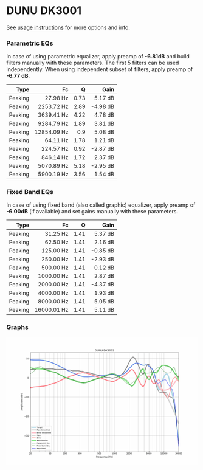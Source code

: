 # DUNU DK3001
See [usage instructions](https://github.com/jaakkopasanen/AutoEq#usage) for more options and info.

### Parametric EQs
In case of using parametric equalizer, apply preamp of **-6.81dB** and build filters manually
with these parameters. The first 5 filters can be used independently.
When using independent subset of filters, apply preamp of **-6.77 dB**.

| Type    | Fc          |    Q | Gain     |
|--------:|------------:|-----:|---------:|
| Peaking | 27.98 Hz    | 0.73 | 5.17 dB  |
| Peaking | 2253.72 Hz  | 2.89 | -4.98 dB |
| Peaking | 3639.41 Hz  | 4.22 | 4.78 dB  |
| Peaking | 9284.79 Hz  | 1.89 | 3.81 dB  |
| Peaking | 12854.09 Hz | 0.9  | 5.08 dB  |
| Peaking | 64.11 Hz    | 1.78 | 1.21 dB  |
| Peaking | 224.57 Hz   | 0.92 | -2.87 dB |
| Peaking | 846.14 Hz   | 1.72 | 2.37 dB  |
| Peaking | 5070.89 Hz  | 5.18 | -2.95 dB |
| Peaking | 5900.19 Hz  | 3.56 | 1.54 dB  |

### Fixed Band EQs
In case of using fixed band (also called graphic) equalizer, apply preamp of **-6.00dB**
(if available) and set gains manually with these parameters.

| Type    | Fc          |    Q | Gain     |
|--------:|------------:|-----:|---------:|
| Peaking | 31.25 Hz    | 1.41 | 5.37 dB  |
| Peaking | 62.50 Hz    | 1.41 | 2.16 dB  |
| Peaking | 125.00 Hz   | 1.41 | -0.85 dB |
| Peaking | 250.00 Hz   | 1.41 | -2.93 dB |
| Peaking | 500.00 Hz   | 1.41 | 0.12 dB  |
| Peaking | 1000.00 Hz  | 1.41 | 2.87 dB  |
| Peaking | 2000.00 Hz  | 1.41 | -4.37 dB |
| Peaking | 4000.00 Hz  | 1.41 | 1.93 dB  |
| Peaking | 8000.00 Hz  | 1.41 | 5.05 dB  |
| Peaking | 16000.01 Hz | 1.41 | 5.11 dB  |

### Graphs
![](./DUNU%20DK3001.png)